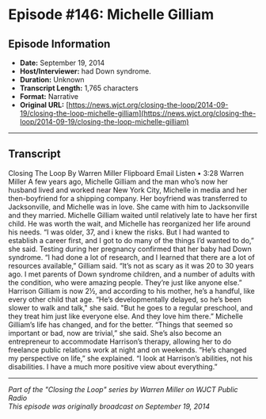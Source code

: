 # Episode #146: Michelle Gilliam



## Episode Information

- **Date:** September 19, 2014
- **Host/Interviewer:** had Down syndrome.
- **Duration:** Unknown
- **Transcript Length:** 1,765 characters
- **Format:** Narrative
- **Original URL:** [https://news.wjct.org/closing-the-loop/2014-09-19/closing-the-loop-michelle-gilliam](https://news.wjct.org/closing-the-loop/2014-09-19/closing-the-loop-michelle-gilliam)

---

## Transcript

Closing The Loop
By
Warren Miller
Flipboard
Email
Listen
•
3:28
Warren Miller
A few years ago, Michelle Gilliam and the man who’s now her husband lived and worked near New York City, Michelle in media and her then-boyfriend for a shipping company. Her boyfriend was transferred to Jacksonville, and Michelle was in love. She came with him to Jacksonville and they married.
Michelle Gilliam waited until relatively late to have her first child. He was worth the wait, and Michelle has reorganized her life around his needs. “I was older, 37, and i knew the risks. But I had wanted to establish a career first, and I got to do many of the things I’d wanted to do,” she said.
Testing during her pregnancy confirmed that her baby had Down syndrome.
“I had done a lot of research, and I learned that there are a lot of resources available,” Gilliam said. “It’s not as scary as it was 20 to 30 years ago. I met parents of Down syndrome children, and a number of adults with the condition, who were amazing people. They’re just like anyone else.”
Harrison Gilliam is now 2½, and according to his mother, he’s a handful, like every other child that age. “He’s developmentally delayed, so he’s been slower to walk and talk," she said. "But he goes to a regular preschool, and they treat him just like everyone else. And they love him there.”
Michelle Gilliam’s life has changed, and for the better.
“Things that seemed so important or bad, now are trivial,” she said.
She’s also become an entrepreneur to accommodate Harrison’s therapy, allowing her to do freelance public relations work at night and on weekends.
“He’s changed my perspective on life,” she explained. “I look at Harrison’s abilities, not his disabilities. I have a much more positive view about everything.”

---

*Part of the "Closing the Loop" series by Warren Miller on WJCT Public Radio*  
*This episode was originally broadcast on September 19, 2014*
